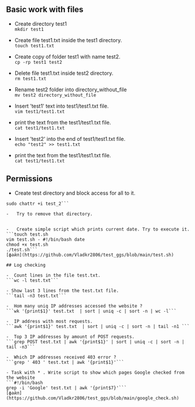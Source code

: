 ## Basic work with files

- Create directory test1  
```mkdir test1```

- Create file test1.txt inside the test1 directory.  
```touch test1.txt```

-   Create copy of folder test1 with name test2.  
```cp -rp test1 test2```

-    Delete file test1.txt inside test2 directory.  
```rm test1.txt```

-    Rename test2 folder into directory_without_file  
```mv test2 directory_without_file```

-    Insert 'test1' text into test1/test1.txt file.  
```vim test1/test1.txt```

-    print the text from the test1/test1.txt file.  
```cat test1/test1.txt```

-    Insert 'test2' into the end of test1/test1.txt file.  
```echo "test2" >> test1.txt```

-    print the text from the test1/test1.txt file.  
```cat test1/test1.txt```


## Permissions

-   Create test directory and block access for all to it.  
```mkdir test_2 
sudo chattr +i test_2```

-   Try to remove that directory.  


-   Create simple script which prints current date. Try to execute it.  
```touch test.sh  
vim test.sh - #!/bin/bash date  
chmod +x test.sh  
./test.sh```  
[файл](https://github.com/Vladkr2806/test_ggs/blob/main/test.sh)

## Log checking

-  Count lines in the file test.txt.  
```wc -l test.txt```

- Show last 3 lines from the test.txt file.  
```tail -n3 test.txt```

-  Hom many uniq IP addresses accessed the website ?  
```wk '{print$1}' test.txt  | sort | uniq -c | sort -n | wc -l```

-  IP address with most requests.  
```awk '{print$1}' test.txt  | sort | uniq -c | sort -n | tail -n1 ```

-  Top 3 IP addresses by amount of POST requests.  
```grep POST test.txt | awk '{print$1}' | sort | uniq -c | sort -n | tail -n3```

-  Which IP addresses received 403 error ?  
```grep ' 403 ' test.txt | awk '{print$1}'```

- Task with * . Write script to show which pages Google checked from the website  
```#!/bin/bash  
grep -i 'Google' test.txt | awk '{print$7}'```  
[файл](https://github.com/Vladkr2806/test_ggs/blob/main/google_check.sh)
